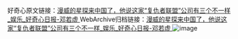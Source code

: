 好奇心原文链接：[漫威的星探来中国了，他说这家“复仇者联盟”公司有三个不一样_娱乐_好奇心日报-邓若虚 ](https://www.qdaily.com/articles/9631.html)
WebArchive归档链接：[漫威的星探来中国了，他说这家“复仇者联盟”公司有三个不一样_娱乐_好奇心日报-邓若虚 ](http://web.archive.org/web/20180519124210/http://www.qdaily.com:80/articles/9631.html)
![image](http://ww3.sinaimg.cn/large/007d5XDply1g3vg0kz4vxj30u047xnpd)